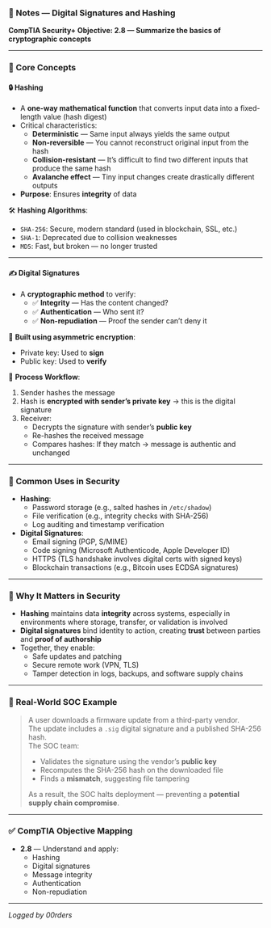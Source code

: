 ### 📘 Notes — Digital Signatures and Hashing  
**CompTIA Security+ Objective: 2.8 — Summarize the basics of cryptographic concepts**

---

### 🧠 Core Concepts

#### 🔒 Hashing
- A **one-way mathematical function** that converts input data into a fixed-length value (hash digest)
- Critical characteristics:
  - **Deterministic** — Same input always yields the same output
  - **Non-reversible** — You cannot reconstruct original input from the hash
  - **Collision-resistant** — It’s difficult to find two different inputs that produce the same hash
  - **Avalanche effect** — Tiny input changes create drastically different outputs
- **Purpose**: Ensures **integrity** of data

🛠️ **Hashing Algorithms**:
- `SHA-256`: Secure, modern standard (used in blockchain, SSL, etc.)
- `SHA-1`: Deprecated due to collision weaknesses
- `MD5`: Fast, but broken — no longer trusted

---

#### ✍️ Digital Signatures
- A **cryptographic method** to verify:
  - ✅ **Integrity** — Has the content changed?
  - ✅ **Authentication** — Who sent it?
  - ✅ **Non-repudiation** — Proof the sender can’t deny it

🔑 **Built using asymmetric encryption**:
- Private key: Used to **sign**
- Public key: Used to **verify**

🔁 **Process Workflow**:
1. Sender hashes the message
2. Hash is **encrypted with sender’s private key** → this is the digital signature
3. Receiver:
   - Decrypts the signature with sender’s **public key**
   - Re-hashes the received message
   - Compares hashes: If they match → message is authentic and unchanged

---

### 🧪 Common Uses in Security

- **Hashing**:
  - Password storage (e.g., salted hashes in `/etc/shadow`)
  - File verification (e.g., integrity checks with SHA-256)
  - Log auditing and timestamp verification
- **Digital Signatures**:
  - Email signing (PGP, S/MIME)
  - Code signing (Microsoft Authenticode, Apple Developer ID)
  - HTTPS (TLS handshake involves digital certs with signed keys)
  - Blockchain transactions (e.g., Bitcoin uses ECDSA signatures)

---

### 🔐 Why It Matters in Security

- **Hashing** maintains data **integrity** across systems, especially in environments where storage, transfer, or validation is involved
- **Digital signatures** bind identity to action, creating **trust** between parties and **proof of authorship**
- Together, they enable:
  - Safe updates and patching
  - Secure remote work (VPN, TLS)
  - Tamper detection in logs, backups, and software supply chains

---

### 💼 Real-World SOC Example

> A user downloads a firmware update from a third-party vendor.  
> The update includes a `.sig` digital signature and a published SHA-256 hash.  
> The SOC team:
> - Validates the signature using the vendor’s **public key**  
> - Recomputes the SHA-256 hash on the downloaded file  
> - Finds a **mismatch**, suggesting file tampering  
>  
> As a result, the SOC halts deployment — preventing a **potential supply chain compromise**.

---

### ✅ CompTIA Objective Mapping

- **2.8** — Understand and apply:
  - Hashing
  - Digital signatures
  - Message integrity
  - Authentication
  - Non-repudiation

---

*Logged by 00rders*
